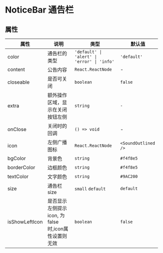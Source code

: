 # NoticeBar 通告栏

<code src="./demos/index.tsx"></code>

## 属性

| 属性      | 说明                             | 类型                                        | 默认值              |
| --------- | -------------------------------- | ------------------------------------------- | ------------------- |
| color     | 通告栏的类型                     | `'default' \| 'alert' \| 'error' \| 'info'` | `'default'`         |
| content   | 公告内容                         | `React.ReactNode`                           | -                   |
| closeable | 是否可关闭                       | `boolean`                                   | `false`             |
| extra | 额外操作区域，显示在关闭按钮左侧         | `string`                                   | `-`             |
| onClose   | 关闭时的回调                     | `() => void`                                | -                   |
| icon      | 左侧广播图标                     | `React.ReactNode`                           | `<SoundOutlined />` |
| bgColor   | 背景色                          | `string`                                    | `#f4f8e5` |
| borderColor | 边框颜色                 | `string`                           | `#f4f8e5` |
| textColor   | 文字颜色                     | `string`                           | `#9AC200` |
| size      | 通告栏size                     | `small`  `default`                         | `default` |
| isShowLeftIcon      | 是否显示左侧提示icon, 为false时,icon属性设置则无效                     | `boolean`                        | `false` |